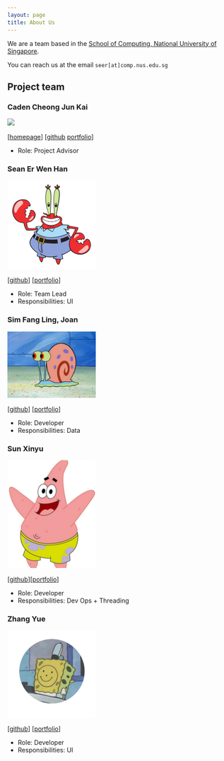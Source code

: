 ```yaml
---
layout: page
title: About Us
---
```


We are a team based in the [School of Computing, National University of Singapore](http://www.comp.nus.edu.sg).

You can reach us at the email `seer[at]comp.nus.edu.sg`

## Project team

### Caden Cheong Jun Kai

<img src="images/johndoe.png" width="200px">

[[homepage](http://www.comp.nus.edu.sg/~damithch)]
[[github](https://github.com/johndoe)
[portfolio](team/johndoe.md)]

* Role: Project Advisor

### Sean Er Wen Han

<img src="images/seanflyyy.png" width="200px">

[[github](http://github.com/seanflyyy)]
[[portfolio](team/seanflyyy.md)]

* Role: Team Lead
* Responsibilities: UI

### Sim Fang Ling, Joan

<img src="images/sjoann.png" width="200px">

[[github](http://github.com/johndoe)] [[portfolio](team/johndoe.md)]

* Role: Developer
* Responsibilities: Data

### Sun Xinyu

<img src="images/echomo-xinyu.png" width="200px">

[[github](http://github.com/Echomo-Xinyu)][[portfolio](team/echomo-xinyu.md)]

* Role: Developer
* Responsibilities: Dev Ops + Threading

### Zhang Yue

<img src="images/gnahzeus.png" width="200px">

[[github](http://github.com/gnahzeus)]
[[portfolio](team/gnahzeus.md)]

* Role: Developer
* Responsibilities: UI
